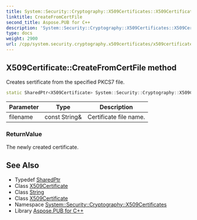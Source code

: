 ```yaml
---
title: System::Security::Cryptography::X509Certificates::X509Certificate::CreateFromCertFile method
linktitle: CreateFromCertFile
second_title: Aspose.PUB for C++
description: 'System::Security::Cryptography::X509Certificates::X509Certificate::CreateFromCertFile method. Creates sertificate from the specified PKCS7 file in C++.'
type: docs
weight: 2900
url: /cpp/system.security.cryptography.x509certificates/x509certificate/createfromcertfile/
---
```

## X509Certificate::CreateFromCertFile method


Creates sertificate from the specified PKCS7 file.

```cpp
static SharedPtr<X509Certificate> System::Security::Cryptography::X509Certificates::X509Certificate::CreateFromCertFile(const String &filename)
```


| Parameter | Type | Description |
| --- | --- | --- |
| filename | const String\& | Certificate file name. |

### ReturnValue

The newly created certificate.

## See Also

* Typedef [SharedPtr](../../../system/sharedptr/)
* Class [X509Certificate](../)
* Class [String](../../../system/string/)
* Class [X509Certificate](../)
* Namespace [System::Security::Cryptography::X509Certificates](../../)
* Library [Aspose.PUB for C++](../../../)
